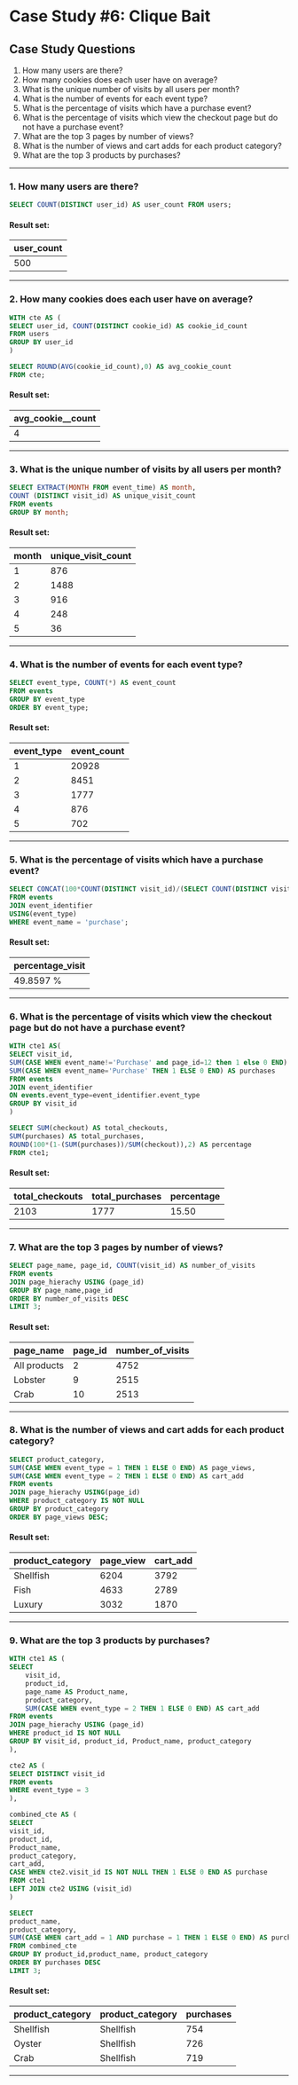 # Case Study #6: Clique Bait

## Case Study Questions

1. How many users are there?
2. How many cookies does each user have on average?
3. What is the unique number of visits by all users per month?
4. What is the number of events for each event type?
5. What is the percentage of visits which have a purchase event?
6. What is the percentage of visits which view the checkout page but do not have a purchase event?
7. What are the top 3 pages by number of views?
8. What is the number of views and cart adds for each product category?
9. What are the top 3 products by purchases?

***

### 1. How many users are there?
```sql
SELECT COUNT(DISTINCT user_id) AS user_count FROM users;
```

#### Result set:
| user_count |
| ---------- | 
| 500        |

***

###  2. How many cookies does each user have on average?
```sql
WITH cte AS (
SELECT user_id, COUNT(DISTINCT cookie_id) AS cookie_id_count
FROM users
GROUP BY user_id
)

SELECT ROUND(AVG(cookie_id_count),0) AS avg_cookie_count
FROM cte;
```

#### Result set:
| avg_cookie__count |
| ----------------- |
| 4                 |

***

###  3. What is the unique number of visits by all users per month?
```sql
SELECT EXTRACT(MONTH FROM event_time) AS month,
COUNT (DISTINCT visit_id) AS unique_visit_count
FROM events
GROUP BY month;
```
#### Result set:
| month       | unique_visit_count  |
| ----------- | ------------------- |
| 1           | 876                 |
| 2           | 1488                |
| 3           | 916                 |
| 4           | 248                 |
| 5           | 36                  |

***
###  4. What is the number of events for each event type?
```sql
SELECT event_type, COUNT(*) AS event_count
FROM events
GROUP BY event_type
ORDER BY event_type;
```
#### Result set:
| event_type  | event_count    |
| ----------- | -------------- |
| 1           | 20928          |
| 2           | 8451           |
| 3           | 1777           |
| 4           | 876            |
| 5           | 702            |

***
###  5. What is the percentage of visits which have a purchase event?
```sql
SELECT CONCAT(100*COUNT(DISTINCT visit_id)/(SELECT COUNT(DISTINCT visit_id) FROM events), ' %') AS percentage_visit
FROM events
JOIN event_identifier
USING(event_type)
WHERE event_name = 'purchase';
```
#### Result set:
| percentage_visit  |
| ----------------- |
| 49.8597 %         |


***
###  6. What is the percentage of visits which view the checkout page but do not have a purchase event?
```sql
WITH cte1 AS(
SELECT visit_id,
SUM(CASE WHEN event_name!='Purchase' and page_id=12 then 1 else 0 END) AS checkout,
SUM(CASE WHEN event_name='Purchase' THEN 1 ELSE 0 END) AS purchases
FROM events 
JOIN event_identifier
ON events.event_type=event_identifier.event_type
GROUP BY visit_id
)

SELECT SUM(checkout) AS total_checkouts,
SUM(purchases) AS total_purchases,
ROUND(100*(1-(SUM(purchases))/SUM(checkout)),2) AS percentage
FROM cte1;
```

#### Result set:
| total_checkouts   | total_purchases     | percentage      |
| ----------------- | ------------------- | --------------- |
| 2103              | 1777                | 15.50           |


***

###  7. What are the top 3 pages by number of views?
```sql
SELECT page_name, page_id, COUNT(visit_id) AS number_of_visits
FROM events
JOIN page_hierachy USING (page_id)
GROUP BY page_name,page_id
ORDER BY number_of_visits DESC
LIMIT 3;
```

#### Result set:
| page_name         | page_id             | number_of_visits |
| ----------------- | ------------------- | ---------------  |
| All products      | 2                   | 4752             |
| Lobster           | 9                   | 2515             |
| Crab              | 10                  | 2513             |

***

###  8. What is the number of views and cart adds for each product category?
```sql
SELECT product_category,
SUM(CASE WHEN event_type = 1 THEN 1 ELSE 0 END) AS page_views,
SUM(CASE WHEN event_type = 2 THEN 1 ELSE 0 END) AS cart_add
FROM events
JOIN page_hierachy USING(page_id)
WHERE product_category IS NOT NULL
GROUP BY product_category
ORDER BY page_views DESC;
```

#### Result set:
| product_category  | page_view           | cart_add         |
| ----------------- | ------------------- | ---------------  |
| Shellfish         | 6204                | 3792             |
| Fish              | 4633                | 2789             |
| Luxury            | 3032                | 1870             |

***

###  9. What are the top 3 products by purchases?
```sql
WITH cte1 AS (
SELECT 
    visit_id,
    product_id,
    page_name AS Product_name,
    product_category,
    SUM(CASE WHEN event_type = 2 THEN 1 ELSE 0 END) AS cart_add
FROM events 
JOIN page_hierachy USING (page_id)
WHERE product_id IS NOT NULL
GROUP BY visit_id, product_id, Product_name, product_category
),

cte2 AS (
SELECT DISTINCT visit_id
FROM events
WHERE event_type = 3
),

combined_cte AS (
SELECT 
visit_id,
product_id,
Product_name,
product_category,
cart_add,
CASE WHEN cte2.visit_id IS NOT NULL THEN 1 ELSE 0 END AS purchase
FROM cte1
LEFT JOIN cte2 USING (visit_id)
)

SELECT 
product_name,
product_category,
SUM(CASE WHEN cart_add = 1 AND purchase = 1 THEN 1 ELSE 0 END) AS purchases
FROM combined_cte
GROUP BY product_id,product_name, product_category
ORDER BY purchases DESC
LIMIT 3;
```

#### Result set:
| product_category  | product_category    | purchases        |
| ----------------- | ------------------- | ---------------  |
| Shellfish         | Shellfish           | 754              |
| Oyster            | Shellfish           | 726              |
| Crab              | Shellfish           | 719              |

***





